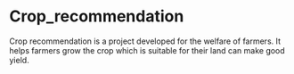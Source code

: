 # Crop_recommendation
Crop recommendation is a project developed for the welfare of farmers. It helps farmers grow the crop which is suitable for their land can make good yield.
